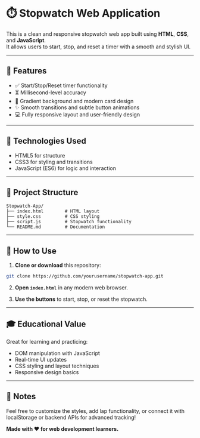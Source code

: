 # ⏱️ Stopwatch Web Application

This is a clean and responsive stopwatch web app built using **HTML**, **CSS**, and **JavaScript**.  
It allows users to start, stop, and reset a timer with a smooth and stylish UI.

---

## 🚀 Features

- ✅ Start/Stop/Reset timer functionality  
- ⏳ Millisecond-level accuracy  
- 🎨 Gradient background and modern card design  
- ✨ Smooth transitions and subtle button animations  
- 💻 Fully responsive layout and user-friendly design

---

## 🧰 Technologies Used

- HTML5 for structure  
- CSS3 for styling and transitions  
- JavaScript (ES6) for logic and interaction

---

## 📂 Project Structure

```
Stopwatch-App/
├── index.html        # HTML layout
├── style.css         # CSS styling
├── script.js         # Stopwatch functionality
└── README.md         # Documentation
```

---

## 🔧 How to Use

1. **Clone or download** this repository:

```bash
git clone https://github.com/yourusername/stopwatch-app.git
```

2. **Open `index.html`** in any modern web browser.

3. **Use the buttons** to start, stop, or reset the stopwatch.

---

## 🎓 Educational Value

Great for learning and practicing:

- DOM manipulation with JavaScript  
- Real-time UI updates  
- CSS styling and layout techniques  
- Responsive design basics

---

## 🙌 Notes

Feel free to customize the styles, add lap functionality, or connect it with localStorage or backend APIs for advanced tracking!

**Made with ❤️ for web development learners.**
